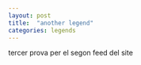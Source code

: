 ```yaml
---
layout: post
title:  "another legend"
categories: legends
---
```

 
tercer prova per el segon feed del site


